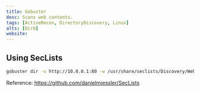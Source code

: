 ```yaml
---
title: Gobuster
desc: Scans web contents.
tags: [ActiveRecon, DirectoryDiscovery, Linux]
alts: [Dirb]
website:
---
```


## Using SecLists

```sh
gobuster dir -u http://10.0.0.1:80 -w /usr/share/seclists/Discovery/Web-Content/common.txt
```

Reference:
<a href="https://github.com/danielmiessler/SecLists" target="_blank" rel="noopener noreferrer">
    https://github.com/danielmiessler/SecLists
</a>